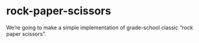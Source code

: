 # rock-paper-scissors
We’re going to make a simple implementation of grade-school classic “rock paper scissors”. 
